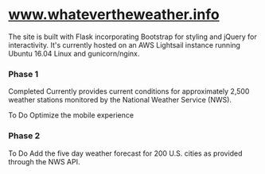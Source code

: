 # www.whatevertheweather.info

The site is built with Flask incorporating Bootstrap for styling and jQuery for interactivity.  It's currently hosted on an 
AWS Lightsail instance running Ubuntu 16.04 Linux and gunicorn/nginx.

### Phase 1
Completed
Currently provides current conditions for approximately 2,500 weather stations monitored by the National Weather Service (NWS).

To Do
Optimize the mobile experience

### Phase 2
To Do
Add the five day weather forecast for 200 U.S. cities as provided through the NWS API.

